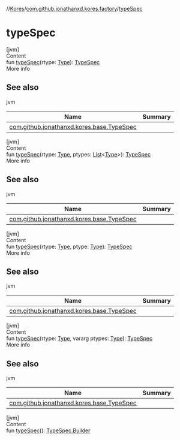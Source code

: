 //[Kores](../index.md)/[com.github.jonathanxd.kores.factory](index.md)/[typeSpec](type-spec.md)



# typeSpec  
[jvm]  
Content  
fun [typeSpec](type-spec.md)(rtype: [Type](https://docs.oracle.com/javase/8/docs/api/java/lang/reflect/Type.html)): [TypeSpec](../com.github.jonathanxd.kores.base/-type-spec/index.md)  
More info  


## See also  
  
jvm  
  
|  Name|  Summary| 
|---|---|
| <a name="com.github.jonathanxd.kores.factory//typeSpec/#java.lang.reflect.Type/PointingToDeclaration/"></a>[com.github.jonathanxd.kores.base.TypeSpec](../com.github.jonathanxd.kores.base/-type-spec/index.md)| <a name="com.github.jonathanxd.kores.factory//typeSpec/#java.lang.reflect.Type/PointingToDeclaration/"></a>
  
  


[jvm]  
Content  
fun [typeSpec](type-spec.md)(rtype: [Type](https://docs.oracle.com/javase/8/docs/api/java/lang/reflect/Type.html), ptypes: [List](https://kotlinlang.org/api/latest/jvm/stdlib/kotlin.collections/-list/index.html)<[Type](https://docs.oracle.com/javase/8/docs/api/java/lang/reflect/Type.html)>): [TypeSpec](../com.github.jonathanxd.kores.base/-type-spec/index.md)  
More info  


## See also  
  
jvm  
  
|  Name|  Summary| 
|---|---|
| <a name="com.github.jonathanxd.kores.factory//typeSpec/#java.lang.reflect.Type#kotlin.collections.List[java.lang.reflect.Type]/PointingToDeclaration/"></a>[com.github.jonathanxd.kores.base.TypeSpec](../com.github.jonathanxd.kores.base/-type-spec/index.md)| <a name="com.github.jonathanxd.kores.factory//typeSpec/#java.lang.reflect.Type#kotlin.collections.List[java.lang.reflect.Type]/PointingToDeclaration/"></a>
  
  


[jvm]  
Content  
fun [typeSpec](type-spec.md)(rtype: [Type](https://docs.oracle.com/javase/8/docs/api/java/lang/reflect/Type.html), ptype: [Type](https://docs.oracle.com/javase/8/docs/api/java/lang/reflect/Type.html)): [TypeSpec](../com.github.jonathanxd.kores.base/-type-spec/index.md)  
More info  


## See also  
  
jvm  
  
|  Name|  Summary| 
|---|---|
| <a name="com.github.jonathanxd.kores.factory//typeSpec/#java.lang.reflect.Type#java.lang.reflect.Type/PointingToDeclaration/"></a>[com.github.jonathanxd.kores.base.TypeSpec](../com.github.jonathanxd.kores.base/-type-spec/index.md)| <a name="com.github.jonathanxd.kores.factory//typeSpec/#java.lang.reflect.Type#java.lang.reflect.Type/PointingToDeclaration/"></a>
  
  


[jvm]  
Content  
fun [typeSpec](type-spec.md)(rtype: [Type](https://docs.oracle.com/javase/8/docs/api/java/lang/reflect/Type.html), vararg ptypes: [Type](https://docs.oracle.com/javase/8/docs/api/java/lang/reflect/Type.html)): [TypeSpec](../com.github.jonathanxd.kores.base/-type-spec/index.md)  
More info  


## See also  
  
jvm  
  
|  Name|  Summary| 
|---|---|
| <a name="com.github.jonathanxd.kores.factory//typeSpec/#java.lang.reflect.Type#kotlin.Array[java.lang.reflect.Type]/PointingToDeclaration/"></a>[com.github.jonathanxd.kores.base.TypeSpec](../com.github.jonathanxd.kores.base/-type-spec/index.md)| <a name="com.github.jonathanxd.kores.factory//typeSpec/#java.lang.reflect.Type#kotlin.Array[java.lang.reflect.Type]/PointingToDeclaration/"></a>
  
  


[jvm]  
Content  
fun [typeSpec](type-spec.md)(): [TypeSpec.Builder](../com.github.jonathanxd.kores.base/-type-spec/-builder/index.md)  



